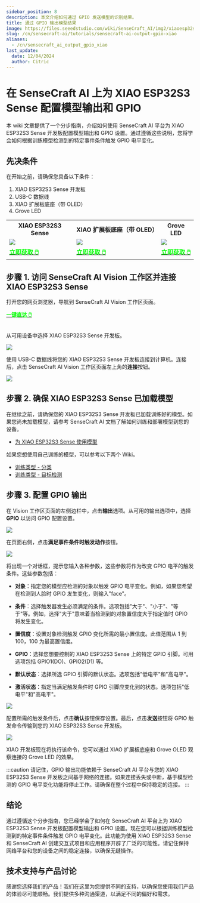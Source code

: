 ```yaml
---
sidebar_position: 8
description: 本文介绍如何通过 GPIO 发送模型的识别结果。
title: 通过 GPIO 输出模型结果
image: https://files.seeedstudio.com/wiki/SenseCraft_AI/img2/xiaoesp32s3sense.webp
slug: /cn/sensecraft-ai/tutorials/sensecraft-ai-output-gpio-xiao
aliases:
  - /cn/sensecraft_ai_output_gpio_xiao
last_update:
  date: 12/04/2024
  author: Citric
---
```


# 在 SenseCraft AI 上为 XIAO ESP32S3 Sense 配置模型输出和 GPIO

本 wiki 文章提供了一个分步指南，介绍如何使用 SenseCraft AI 平台为 XIAO ESP32S3 Sense 开发板配置模型输出和 GPIO 设置。通过遵循这些说明，您将学会如何根据训练模型检测到的特定事件条件触发 GPIO 电平变化。

## 先决条件

在开始之前，请确保您具备以下条件：

1. XIAO ESP32S3 Sense 开发板
2. USB-C 数据线
3. XIAO 扩展板底座（带 OLED）
4. Grove LED

<div class="table-center">
  <table align="center">
    <tr>
      <th>XIAO ESP32S3 Sense</th>
      <th>XIAO 扩展板底座（带 OLED）</th>
      <th>Grove LED</th>
    </tr>
    <tr>
      <td><div style={{textAlign:'center'}}><img src="https://files.seeedstudio.com/wiki/SeeedStudio-XIAO-ESP32S3/img/xiaoesp32s3sense.jpg" style={{width:250, height:'auto'}}/></div></td>
      <td><div style={{textAlign:'center'}}><img src="https://files.seeedstudio.com/wiki/Seeeduino-XIAO-Expansion-Board/Update_pic/zheng1.jpg" style={{width:250, height:'auto'}}/></div></td>
      <td><div style={{textAlign:'center'}}><img src="https://files.seeedstudio.com/wiki/Raspi_wiki/img/red_led.jpg" style={{width:250, height:'auto'}}/></div></td>
    </tr>
    <tr>
      <td><div class="get_one_now_container" style={{textAlign: 'center'}}>
        <a class="get_one_now_item" href="https://www.seeedstudio.com/XIAO-ESP32S3-Sense-p-5639.html" target="_blank">
        <strong><span><font color={'FFFFFF'} size={"4"}> 立即获取 🖱️</font></span></strong>
        </a>
      </div></td>
      <td><div class="get_one_now_container" style={{textAlign: 'center'}}>
        <a class="get_one_now_item" href="https://www.seeedstudio.com/Seeeduino-XIAO-Expansion-board-p-4746.html" target="_blank">
        <strong><span><font color={'FFFFFF'} size={"4"}> 立即获取 🖱️</font></span></strong>
        </a>
      </div></td>
      <td><div class="get_one_now_container" style={{textAlign: 'center'}}>
        <a class="get_one_now_item" href="https://www.seeedstudio.com/Grove-Red-LED.html" target="_blank">
        <strong><span><font color={'FFFFFF'} size={"4"}> 立即获取 🖱️</font></span></strong>
        </a>
      </div></td>
    </tr>
  </table>
</div>

## 步骤 1. 访问 SenseCraft AI Vision 工作区并连接 XIAO ESP32S3 Sense

打开您的网页浏览器，导航到 SenseCraft AI Vision 工作区页面。

<div class="get_one_now_container" style={{textAlign: 'center'}}>
    <a class="get_one_now_item" href="https://sensecraft.seeed.cc/ai/#/device/local?time=1733300644024" target="_blank" rel="noopener noreferrer">
            <strong><span><font color={'FFFFFF'} size={"4"}>一键直达 🖱️</font></span></strong>
    </a>
</div><br />

从可用设备中选择 XIAO ESP32S3 Sense 开发板。

<div style={{textAlign:'center'}}><img src="https://files.seeedstudio.com/wiki/SenseCraft_AI/img2/43.png" style={{width:1000, height:'auto'}}/></div>

使用 USB-C 数据线将您的 XIAO ESP32S3 Sense 开发板连接到计算机。连接后，点击 SenseCraft AI Vision 工作区页面左上角的**连接**按钮。

<div style={{textAlign:'center'}}><img src="https://files.seeedstudio.com/wiki/SenseCraft_AI/img2/44.png" style={{width:800, height:'auto'}}/></div>

## 步骤 2. 确保 XIAO ESP32S3 Sense 已加载模型

在继续之前，请确保您的 XIAO ESP32S3 Sense 开发板已加载训练好的模型。如果您尚未加载模型，请参考 SenseCraft AI 文档了解如何训练和部署模型到您的设备。

- [为 XIAO ESP32S3 Sense 使用模型](https://wiki.seeedstudio.com/sensecraft_ai_pretrained_models_for_xiao/)

如果您想使用自己训练的模型，可以参考以下两个 Wiki。

- [训练类型 - 分类](https://wiki.seeedstudio.com/sensecraft_ai_training_classification/)
- [训练类型 - 目标检测](https://wiki.seeedstudio.com/sensecraft_ai_training_object_detection/)

## 步骤 3. 配置 GPIO 输出

在 Vision 工作区页面的左侧边栏中，点击**输出**选项。从可用的输出选项中，选择 **GPIO** 以访问 GPIO 配置设置。

<div style={{textAlign:'center'}}><img src="https://files.seeedstudio.com/wiki/SenseCraft_AI/img2/45.png" style={{width:800, height:'auto'}}/></div>

在页面右侧，点击**满足事件条件时触发动作**按钮。

<div style={{textAlign:'center'}}><img src="https://files.seeedstudio.com/wiki/SenseCraft_AI/img2/46.png" style={{width:800, height:'auto'}}/></div>

将出现一个对话框，提示您输入各种参数，这些参数将作为改变 GPIO 电平的触发条件。这些参数包括：

- **对象**：指定您的模型应检测的对象以触发 GPIO 电平变化。例如，如果您希望在检测到人脸时 GPIO 发生变化，则输入"face"。

- **条件**：选择触发器发生必须满足的条件。选项包括"大于"、"小于"、"等于"等。例如，选择"大于"意味着当检测到的对象置信度大于指定值时 GPIO 将发生变化。

- **置信度**：设置对象检测触发 GPIO 变化所需的最小置信度。此值范围从 1 到 100，100 为最高置信度。

- **GPIO**：选择您想要控制的 XIAO ESP32S3 Sense 上的特定 GPIO 引脚。可用选项包括 GPIO1(DO)、GPIO2(D1) 等。

- **默认状态**：选择所选 GPIO 引脚的默认状态。选项包括"低电平"和"高电平"。

- **激活状态**：指定当满足触发条件时 GPIO 引脚应变化到的状态。选项包括"低电平"和"高电平"。

<div style={{textAlign:'center'}}><img src="https://files.seeedstudio.com/wiki/SenseCraft_AI/img2/47.png" style={{width:600, height:'auto'}}/></div>

配置所需的触发条件后，点击**确认**按钮保存设置。最后，点击**发送**按钮将 GPIO 触发命令传输到您的 XIAO ESP32S3 Sense 开发板。

<div style={{textAlign:'center'}}><img src="https://files.seeedstudio.com/wiki/SenseCraft_AI/img2/48.png" style={{width:1000, height:'auto'}}/></div>

XIAO 开发板现在将执行该命令，您可以通过 XIAO 扩展板底座和 Grove OLED 观察连接的 Grove LED 的效果。

:::caution
请记住，GPIO 输出功能依赖于 SenseCraft AI 平台与您的 XIAO ESP32S3 Sense 开发板之间基于网络的连接。如果连接丢失或中断，基于模型检测的 GPIO 电平变化功能将停止工作。请确保在整个过程中保持稳定的连接。
:::

## 结论

通过遵循这个分步指南，您已经学会了如何在 SenseCraft AI 平台上为 XIAO ESP32S3 Sense 开发板配置模型输出和 GPIO 设置。现在您可以根据训练模型检测到的特定事件条件触发 GPIO 电平变化。此功能为使用 XIAO ESP32S3 Sense 和 SenseCraft AI 创建交互式项目和应用程序开辟了广泛的可能性。请记住保持网络平台和您的设备之间的稳定连接，以确保无缝操作。

## 技术支持与产品讨论

感谢您选择我们的产品！我们在这里为您提供不同的支持，以确保您使用我们产品的体验尽可能顺畅。我们提供多种沟通渠道，以满足不同的偏好和需求。

<div class="button_tech_support_container">
<a href="https://discord.com/invite/QqMgVwHT3X" class="button_tech_support_sensecap"></a>
<a href="https://support.sensecapmx.com/portal/en/home" class="button_tech_support_sensecap3"></a>
</div>

<div class="button_tech_support_container">
<a href="mailto:support@sensecapmx.com" class="button_tech_support_sensecap2"></a>
<a href="https://github.com/Seeed-Studio/wiki-documents/discussions/69" class="button_discussion"></a>
</div>
